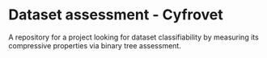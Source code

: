 # Dataset assessment - Cyfrovet

A repository for a project looking for dataset classifiability by measuring its compressive properties via binary tree assessment.
